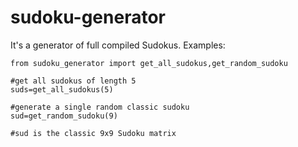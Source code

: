 # sudoku-generator
It's a generator of full compiled Sudokus.
Examples:

```
from sudoku_generator import get_all_sudokus,get_random_sudoku

#get all sudokus of length 5
suds=get_all_sudokus(5)

#generate a single random classic sudoku
sud=get_random_sudoku(9)

#sud is the classic 9x9 Sudoku matrix
```

